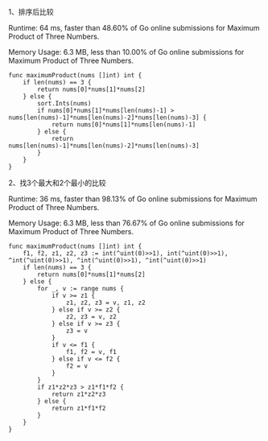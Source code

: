 1、排序后比较

Runtime: 64 ms, faster than 48.60% of Go online submissions for Maximum Product of Three Numbers.

Memory Usage: 6.3 MB, less than 10.00% of Go online submissions for Maximum Product of Three Numbers.
```
func maximumProduct(nums []int) int {
    if len(nums) == 3 {
        return nums[0]*nums[1]*nums[2]
    } else {
        sort.Ints(nums)
        if nums[0]*nums[1]*nums[len(nums)-1] > nums[len(nums)-1]*nums[len(nums)-2]*nums[len(nums)-3] {
            return nums[0]*nums[1]*nums[len(nums)-1]
        } else {
            return nums[len(nums)-1]*nums[len(nums)-2]*nums[len(nums)-3]
        }
    }
}
```

2、找3个最大和2个最小的比较

Runtime: 36 ms, faster than 98.13% of Go online submissions for Maximum Product of Three Numbers.

Memory Usage: 6.3 MB, less than 76.67% of Go online submissions for Maximum Product of Three Numbers.
```
func maximumProduct(nums []int) int {
    f1, f2, z1, z2, z3 := int(^uint(0)>>1), int(^uint(0)>>1), ^int(^uint(0)>>1), ^int(^uint(0)>>1), ^int(^uint(0)>>1)
    if len(nums) == 3 {
        return nums[0]*nums[1]*nums[2]
    } else {
        for _, v := range nums {
            if v >= z1 {
                z1, z2, z3 = v, z1, z2
            } else if v >= z2 {
                z2, z3 = v, z2
            } else if v >= z3 {
                z3 = v
            }
            if v <= f1 {
                f1, f2 = v, f1
            } else if v <= f2 {
                f2 = v
            }
        }
        if z1*z2*z3 > z1*f1*f2 {
            return z1*z2*z3
        } else {
            return z1*f1*f2
        }
    }
}
```

